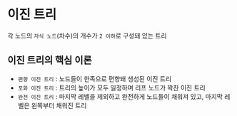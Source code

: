 # 이진 트리

각 노드의 `자식 노드`(차수)의 개수가 `2 이하`로 구성돼 있는 트리

## 이진 트리의 핵심 이론

* `편향 이진 트리` : 노드들이 한족으로 편향돼 생성된 이진 트리
* `포화 이진 트리` : 트리의 높이가 모두 일정하며 리프 노드가 꽉찬 이진 트리
* `완전 이진 트리` : 마지막 레벨을 제외하고 완전하게 노드들이 채워져 있고, 마지막 레벨은 왼쪽부터 채워진 트리

